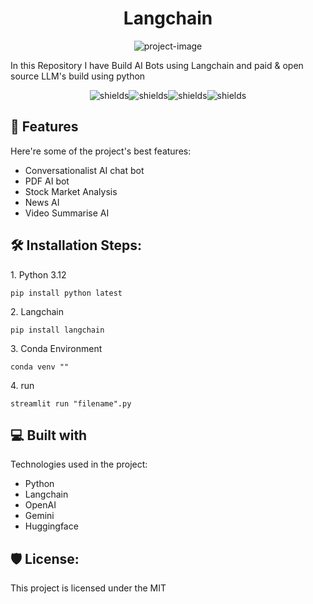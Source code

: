 <h1 align="center" id="title">Langchain</h1>

<p align="center"><img src="https://avatars.githubusercontent.com/u/126733545?s=48&amp;v=4" alt="project-image"></p>

<p id="description">In this Repository I have Build AI Bots using Langchain and paid &amp; open source LLM's build using python</p>

<p align="center"><img src="https://img.shields.io/badge/TensorFlow-FF6F00?style=for-the-badge&amp;logo=tensorflow&amp;logoColor=white" alt="shields"><img src="https://img.shields.io/badge/Colab-F9AB00?style=for-the-badge&amp;logo=googlecolab&amp;color=525252" alt="shields"><img src="https://img.shields.io/badge/Spyder%20Ide-FF0000?style=for-the-badge&amp;logo=spyder%20ide&amp;logoColor=white" alt="shields"><img src="https://img.shields.io/badge/Visual_Studio_Code-0078D4?style=for-the-badge&amp;logo=visual%20studio%20code&amp;logoColor=white" alt="shields"></p>

  
  
<h2>🧐 Features</h2>

Here're some of the project's best features:

*   Conversationalist AI chat bot
*   PDF AI bot
*   Stock Market Analysis
*   News AI
*   Video Summarise AI

<h2>🛠️ Installation Steps:</h2>

<p>1. Python 3.12</p>

```
pip install python latest
```

<p>2. Langchain</p>

```
pip install langchain
```

<p>3. Conda Environment</p>

```
conda venv ""
```

<p>4. run</p>

```
streamlit run "filename".py
```

  
  
<h2>💻 Built with</h2>

Technologies used in the project:

*   Python
*   Langchain
*   OpenAI
*   Gemini
*   Huggingface

<h2>🛡️ License:</h2>

This project is licensed under the MIT
